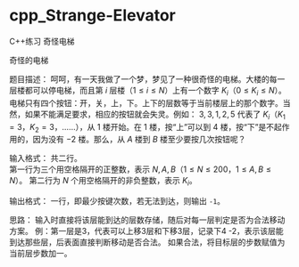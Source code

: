 # cpp_Strange-Elevator
C++练习 奇怪电梯

奇怪的电梯

题目描述：
呵呵，有一天我做了一个梦，梦见了一种很奇怪的电梯。大楼的每一层楼都可以停电梯，而且第 $i$ 层楼（$1 \le i \le N$）上有一个数字 $K_i$（$0 \le K_i \le N$）。电梯只有四个按钮：开，关，上，下。上下的层数等于当前楼层上的那个数字。当然，如果不能满足要求，相应的按钮就会失灵。例如： $3, 3, 1, 2, 5$ 代表了 $K_i$（$K_1=3$，$K_2=3$，……），从 $1$ 楼开始。在 $1$ 楼，按“上”可以到 $4$ 楼，按“下”是不起作用的，因为没有 $-2$ 楼。那么，从 $A$ 楼到 $B$ 楼至少要按几次按钮呢？

输入格式：
共二行。  
第一行为三个用空格隔开的正整数，表示 $N, A, B$（$1 \le N \le 200$，$1 \le A, B \le N$）。
第二行为 $N$ 个用空格隔开的非负整数，表示 $K_i$。

输出格式：
一行，即最少按键次数，若无法到达，则输出 `-1`。

思路：
输入时直接将该层能到达的层数存储，随后对每一层判定是否为合法移动方案。
例：第一层是3，代表可以上移3层和下移3层，记录下4 -2，表示该层能到达那些层，后表面直接判断移动是否合法。
如果合法，将目标层的步数赋值为当前层步数加一。
